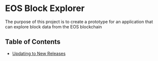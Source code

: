 # EOS Block Explorer

The purpose of this project is to create a prototype for an application that can explore block data from the EOS blockchain

## Table of Contents

- [Updating to New Releases](#updating-to-new-releases)
